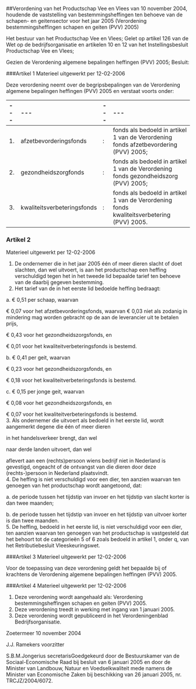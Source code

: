 <meta http-equiv='Content-Type' content='text/html; charset=utf-8' />

##Verordening van het Productschap Vee en Vlees van 10 november 2004, houdende de vaststelling van bestemmingsheffingen ten behoeve van de schapen- en geitensector voor het jaar 2005 (Verordening bestemmingsheffingen schapen en geiten (PVV) 2005)

Het bestuur van het Productschap Vee en Vlees;
Gelet op artikel 126 van de Wet op de bedrijfsorganisatie en artikelen 10 en 12 van het Instellingsbesluit Productschap Vee en Vlees;

Gezien de Verordening algemene bepalingen heffingen (PVV) 2005;
Besluit:

###Artikel 1 
Materieel uitgewerkt per 12-02-2006 

Deze verordening neemt over de begripsbepalingen van de Verordening algemene bepalingen heffingen (PVV) 2005 en verstaat voorts onder:

| --- | --- | --- | --- |
|:---|:---|:---|:---|
|1. |afzetbevorderingsfonds |: | fonds als bedoeld in artikel 1 van de Verordening fonds afzetbevordering (PVV) 2005; |
|2. |gezondheidszorgfonds |: |fonds als bedoeld in artikel 1 van de Verordening fonds gezondheidszorg (PVV) 2005; |
|3. |kwaliteitsverbeteringsfonds |: |fonds als bedoeld in artikel 1 van de Verordening fonds kwaliteitsverbetering (PVV) 2005. |

### Artikel  2  
Materieel uitgewerkt per 12-02-2006 

1.  De ondernemer die in het jaar 2005 één of meer dieren slacht of doet slachten, dan wel uitvoert, is aan het productschap een heffing verschuldigd tegen het in het tweede lid bepaalde tarief ten behoeve van de daarbij gegeven bestemming.   
2.  Het tarief van de in het eerste lid bedoelde heffing bedraagt: 

a. € 0,51 per schaap, waarvan 

€ 0,07 voor het afzetbevorderingsfonds, waarvan € 0,03 niet als zodanig in mindering mag worden gebracht op de aan de leverancier uit te betalen prijs,

€ 0,43 voor het gezondheidszorgsfonds, en

€ 0,01 voor het kwaliteitverbeteringsfonds is bestemd.  

b. € 0,41 per geit, waarvan 

€ 0,23 voor het gezondheidszorgsfonds, en

€ 0,18 voor het kwaliteitverbeteringsfonds is bestemd.  

c. € 0,15 per jonge geit, waarvan 

€ 0,08 voor het gezondheidszorgsfonds, en

€ 0,07 voor het kwaliteitverbeteringsfonds is bestemd.     
3.  Als ondernemer die uitvoert als bedoeld in het eerste lid, wordt aangemerkt degene die één of meer dieren 

in het handelsverkeer brengt, dan wel  

naar derde landen uitvoert, dan wel  

aflevert aan een (rechts)persoon wiens bedrijf niet in Nederland is gevestigd, ongeacht of de ontvangst van die dieren door deze (rechts-)persoon in Nederland plaatsvindt.     
4.  De heffing is niet verschuldigd voor een dier, ten aanzien waarvan ten genoegen van het productschap wordt aangetoond, dat: 

a. de periode tussen het tijdstip van invoer en het tijdstip van slacht korter is dan twee maanden;  

b. de periode tussen het tijdstip van invoer en het tijdstip van uitvoer korter is dan twee maanden.     
5.  De heffing, bedoeld in het eerste lid, is niet verschuldigd voor een dier, ten aanzien waarvan ten genoegen van het productschap is vastgesteld dat het behoort tot de categorieën 5 of 6 zoals bedoeld in artikel 1, onder q, van het Retributiebesluit Vleeskeuringswet.  

###Artikel 3 
Materieel uitgewerkt per 12-02-2006 

Voor de toepassing van deze verordening geldt het bepaalde bij of krachtens de Verordening algemene bepalingen heffingen (PVV) 2005.

###Artikel 4 
Materieel uitgewerkt per 12-02-2006 

1. Deze verordening wordt aangehaald als: Verordening bestemmingsheffingen schapen en geiten (PVV) 2005.
2. Deze verordening treedt in werking met ingang van 1 januari 2005.
3. Deze verordening wordt gepubliceerd in het Verordeningenblad Bedrijfsorganisatie.

Zoetermeer
10 november 2004

J.J. Ramekers
voorzitter

S.B.M.Jongerius
secretarisGoedgekeurd door de Bestuurskamer van de Sociaal-Economische Raad bij besluit van 6 januari 2005 en door de Minister van Landbouw, Natuur en Voedselkwaliteit mede namens de Minister van Economische Zaken bij beschikking van 26 januari 2005, nr. TRCJZ/2004/6072.
